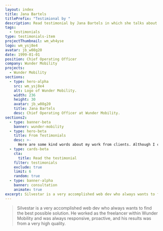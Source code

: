 ```yaml
---
layout: index
title: Jana Bartels
titlePrefix: "Testimional by "
description: Read testimonial by Jana Bartels in which she talks about her positive experience in working with Silvestar Bistrović.
tags:
  - testimonials
type: testimonials-item
projectThumbnail: wm_wh4yse
logo: wm_ysj8e4
avatar: jb_w08g20
date: 1999-01-01
position: Chief Operating Officer
company: Wunder Mobility
projects:
  - Wunder Mobility
sections:
  - type: hero-alpha
    src: wm_ysj8e4
    alt: Logo of Wunder Mobility.
    width: 236
    height: 30
    avatar: jb_w08g20
    title: Jana Bartels
    desc: Chief Operating Officer at Wunder Mobility.
sections2:
  - type: banner-beta
    banner: wunder-mobility
  - type: hero-beta
    title: From Testimonials
    desc: >-
      Here are some kind words about my work from clients. Although I collaborated with clients from more than 10 countries, most of them came from **The United States** and **Germany**.
  - type: cards-beta
    cta:
      title: Read the testimonial
    filter: testimonials
    exclude: true
    limit: 6
    random: true
  - type: banner-alpha
    banner: consultation
    animate: true
excerpt: Silvestar is a very accomplished web dev who always wants to find the best possible...
---
```


> Silvestar is a very accomplished web dev who always wants to find the best possible solution. He worked as the freelancer within Wunder Mobility and was always responsive, proactive, and his results was from a very high quality.
